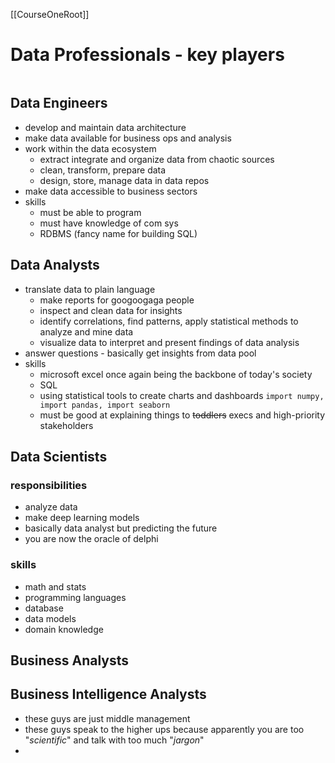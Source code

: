 [[CourseOneRoot]]
# Data Professionals - key players

```toc
```

## Data Engineers
- develop and maintain data architecture
- make data available for business ops and analysis
- work within the data ecosystem
	- extract integrate and organize data from chaotic sources
	- clean, transform, prepare data
	- design, store, manage data in data repos
- make data accessible to business sectors
- skills
	- must be able to program
	- must have knowledge of com sys
	- RDBMS (fancy name for building SQL)

## Data Analysts
- translate data to plain language
	- make reports for googoogaga people
	- inspect and clean data for insights
	- identify correlations, find patterns, apply statistical methods to analyze and mine data
	- visualize data to interpret and present findings of data analysis
- answer questions - basically get insights from data pool
- skills
	- microsoft excel once again being the backbone of today's society
	- SQL
	- using statistical tools to create charts and dashboards `import numpy, import pandas, import seaborn`
	- must be good at explaining things to ~~toddlers~~ execs and high-priority stakeholders

## Data Scientists
### responsibilities
- analyze data
- make deep learning models
- basically data analyst but predicting the future
- you are now the oracle of delphi
### skills
- math and stats
- programming languages
- database
- data models
- domain knowledge

## Business Analysts
## Business Intelligence Analysts
- these guys are just middle management
- these guys speak to the higher ups because apparently you are too "*scientific*" and talk with too much "*jargon*"
- 